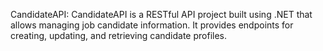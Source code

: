 CandidateAPI:
CandidateAPI is a RESTful API project built using .NET that allows managing job candidate information. It provides endpoints for creating, updating, and retrieving candidate profiles.
